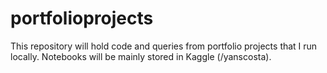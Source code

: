 # portfolioprojects
This repository will hold code and queries from portfolio projects that I run locally. Notebooks will be mainly stored in Kaggle (/yanscosta).
